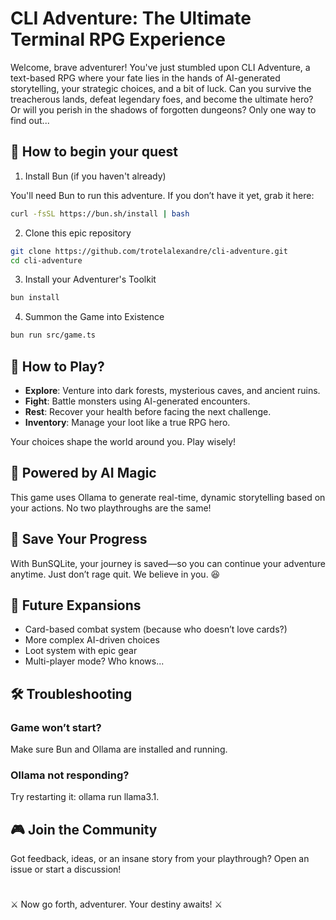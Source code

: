 # CLI Adventure: The Ultimate Terminal RPG Experience

Welcome, brave adventurer! You've just stumbled upon CLI Adventure, a text-based RPG where your fate lies in the hands of AI-generated storytelling, your strategic choices, and a bit of luck. Can you survive the treacherous lands, defeat legendary foes, and become the ultimate hero? Or will you perish in the shadows of forgotten dungeons? Only one way to find out...

## 🚀 How to begin your quest

1. Install Bun (if you haven't already)

You'll need Bun to run this adventure. If you don’t have it yet, grab it here:

```bash
curl -fsSL https://bun.sh/install | bash
```

2. Clone this epic repository

```bash
git clone https://github.com/trotelalexandre/cli-adventure.git
cd cli-adventure
```

3. Install your Adventurer's Toolkit

```bash
bun install
```

4. Summon the Game into Existence

```bash
bun run src/game.ts
```

## 🎲 How to Play?

- **Explore**: Venture into dark forests, mysterious caves, and ancient ruins.
- **Fight**: Battle monsters using AI-generated encounters.
- **Rest**: Recover your health before facing the next challenge.
- **Inventory**: Manage your loot like a true RPG hero.

Your choices shape the world around you. Play wisely!

## 🧠 Powered by AI Magic

This game uses Ollama to generate real-time, dynamic storytelling based on your actions. No two playthroughs are the same!

## 💾 Save Your Progress

With BunSQLite, your journey is saved—so you can continue your adventure anytime. Just don’t rage quit. We believe in you. 😆

## 🎯 Future Expansions

- Card-based combat system (because who doesn’t love cards?)
- More complex AI-driven choices
- Loot system with epic gear
- Multi-player mode? Who knows...

## 🛠 Troubleshooting

### Game won’t start?

Make sure Bun and Ollama are installed and running.

### Ollama not responding?

Try restarting it: ollama run llama3.1.

## 🎮 Join the Community

Got feedback, ideas, or an insane story from your playthrough? Open an issue or start a discussion!

#

⚔️ Now go forth, adventurer. Your destiny awaits! ⚔️
